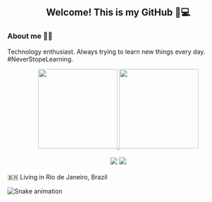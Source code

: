 <div align="center">
        
## Welcome! This is my GitHub 🚀💻 
        
</div>

<div style="display: inline_block">
        
### About me   👨‍💻 
  Technology enthusiast. Always trying to learn new things every day. #NeverStopeLearning. 
  
  </div>
        
  <div style="display: inline_block" align="center">
  
<a href="https://github.com/anuraghazra/github-readme-stats">
<img height="180em" src="https://github-readme-stats.vercel.app/api?username=LuisClapp&show_icons=true&theme=dracula&include_all_commits=true&count_private=true"/>
<img height="180em" src="https://github-readme-stats.vercel.app/api/top-langs/?username=LuisClapp&layout=compact&langs_count=7&theme=dracula"/>
</a>
<br/><br/>  

<div>
       <a href="https://www.linkedin.com/in/luís-clapp-b07113260" target="_blank"><img src="https://img.shields.io/badge/-LinkedIn-%230077B5?style=for-the-badge&logo=linkedin&logoColor=white" target="_blank"></a> 
       <a href = "https://api.whatsapp.com/send?phone=21970320658&text=sua%20mensagem"><img src="https://img.shields.io/badge/WhatsApp-25D366?style=for-the-badge&logo=whatsapp&logoColor=white" target="_blank"></a>
            
</div>
</div>
</div>
<br />
🇧🇷 Living in Rio de Janeiro, Brazil 
  
![Snake animation](https://github.com/LuisClapp/LuisClapp/blob/output/github-contribution-grid-snake.svg)
